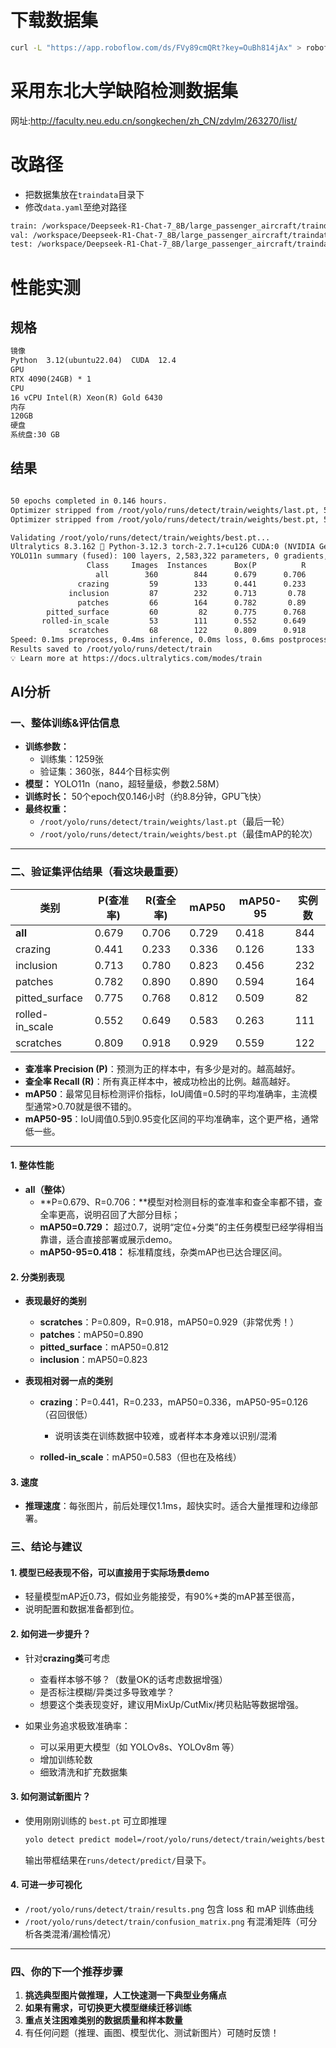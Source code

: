 # 下载数据集
```bash
curl -L "https://app.roboflow.com/ds/FVy89cmQRt?key=OuBh814jAx" > roboflow.zip; unzip roboflow.zip; rm roboflow.zip
```

# 采用东北大学缺陷检测数据集
网址:http://faculty.neu.edu.cn/songkechen/zh_CN/zdylm/263270/list/

# 改路径
- 把数据集放在`traindata`目录下
- 修改`data.yaml`至绝对路径

```txt
train: /workspace/Deepseek-R1-Chat-7_8B/large_passenger_aircraft/traindata/train/images
val: /workspace/Deepseek-R1-Chat-7_8B/large_passenger_aircraft/traindata/vaild/images
test: /workspace/Deepseek-R1-Chat-7_8B/large_passenger_aircraft/traindata/test/images
```

# 性能实测
## 规格
```txt
镜像
Python  3.12(ubuntu22.04)  CUDA  12.4
GPU
RTX 4090(24GB) * 1
CPU
16 vCPU Intel(R) Xeon(R) Gold 6430
内存
120GB
硬盘
系统盘:30 GB
```
## 结果
```txt

50 epochs completed in 0.146 hours.
Optimizer stripped from /root/yolo/runs/detect/train/weights/last.pt, 5.5MB
Optimizer stripped from /root/yolo/runs/detect/train/weights/best.pt, 5.5MB

Validating /root/yolo/runs/detect/train/weights/best.pt...
Ultralytics 8.3.162 🚀 Python-3.12.3 torch-2.7.1+cu126 CUDA:0 (NVIDIA GeForce RTX 4090, 24111MiB)
YOLO11n summary (fused): 100 layers, 2,583,322 parameters, 0 gradients, 6.3 GFLOPs
                 Class     Images  Instances      Box(P          R      mAP50  mAP50-95): 100%|██████████| 23/23 [00:01<00:00, 12.86it/s]
                   all        360        844      0.679      0.706      0.729      0.418
               crazing         59        133      0.441      0.233      0.336      0.126
             inclusion         87        232      0.713       0.78      0.823      0.456
               patches         66        164      0.782       0.89       0.89      0.594
        pitted_surface         60         82      0.775      0.768      0.812      0.509
       rolled-in_scale         53        111      0.552      0.649      0.583      0.263
             scratches         68        122      0.809      0.918      0.929      0.559
Speed: 0.1ms preprocess, 0.4ms inference, 0.0ms loss, 0.6ms postprocess per image
Results saved to /root/yolo/runs/detect/train
💡 Learn more at https://docs.ultralytics.com/modes/train
```
## AI分析

### 一、整体训练&评估信息

- **训练参数：**
  - 训练集：1259张
  - 验证集：360张，844个目标实例
- **模型：** YOLO11n（nano，超轻量级，参数2.58M）
- **训练时长：** 50个epoch仅0.146小时（约8.8分钟，GPU飞快）
- **最终权重：**
  - `/root/yolo/runs/detect/train/weights/last.pt`（最后一轮）
  - `/root/yolo/runs/detect/train/weights/best.pt`（最佳mAP的轮次）

---

### 二、验证集评估结果（看这块最重要）

| 类别               | P(查准率) | R(查全率) | mAP50 | mAP50-95 | 实例数 |
|--------------------|-----------|----------|-------|----------|--------|
| **all**            | 0.679     | 0.706    | 0.729 | 0.418    |  844   |
| crazing            | 0.441     | 0.233    | 0.336 | 0.126    |  133   |
| inclusion          | 0.713     | 0.780    | 0.823 | 0.456    |  232   |
| patches            | 0.782     | 0.890    | 0.890 | 0.594    |  164   |
| pitted_surface     | 0.775     | 0.768    | 0.812 | 0.509    |   82   |
| rolled-in_scale    | 0.552     | 0.649    | 0.583 | 0.263    |  111   |
| scratches          | 0.809     | 0.918    | 0.929 | 0.559    |  122   |

- **查准率 Precision (P)**：预测为正的样本中，有多少是对的。越高越好。
- **查全率 Recall (R)**：所有真正样本中，被成功检出的比例。越高越好。
- **mAP50**：最常见目标检测评价指标，IoU阈值=0.5时的平均准确率，主流模型通常>0.70就是很不错的。
- **mAP50-95**：IoU阈值0.5到0.95变化区间的平均准确率，这个更严格，通常低一些。

---

#### 1. **整体性能**

- **all（整体）**
  - **P=0.679、R=0.706：**模型对检测目标的查准率和查全率都不错，查全率更高，说明召回了大部分目标；
  - **mAP50=0.729：** 超过0.7，说明“定位+分类”的主任务模型已经学得相当靠谱，适合直接部署或展示demo。
  - **mAP50-95=0.418：** 标准精度线，杂类mAP也已达合理区间。

#### 2. **分类别表现**

- **表现最好的类别**
  - **scratches**：P=0.809，R=0.918，mAP50=0.929（非常优秀！）
  - **patches**：mAP50=0.890
  - **pitted_surface**：mAP50=0.812
  - **inclusion**：mAP50=0.823

- **表现相对弱一点的类别**
  - **crazing**：P=0.441，R=0.233，mAP50=0.336，mAP50-95=0.126 （召回很低）
    - 说明该类在训练数据中较难，或者样本本身难以识别/混淆

  - **rolled-in_scale**：mAP50=0.583（但也在及格线）

#### 3. **速度**
- **推理速度**：每张图片，前后处理仅1.1ms，超快实时。适合大量推理和边缘部署。



### 三、结论与建议

#### 1. **模型已经表现不俗，可以直接用于实际场景demo**
- 轻量模型mAP近0.73，假如业务能接受，有90%+类的mAP甚至很高，
- 说明配置和数据准备都到位。

#### 2. **如何进一步提升？**
- 针对**crazing类**可考虑
  - 查看样本够不够？（数量OK的话考虑数据增强）
  - 是否标注模糊/异类过多导致难学？
  - 想要这个类表现变好，建议用MixUp/CutMix/拷贝粘贴等数据增强。

- 如果业务追求极致准确率：
  - 可以采用更大模型（如 YOLOv8s、YOLOv8m 等）
  - 增加训练轮数
  - 细致清洗和扩充数据集

#### 3. **如何测试新图片？**
- 使用刚刚训练的 `best.pt` 可立即推理
    ```bash
    yolo detect predict model=/root/yolo/runs/detect/train/weights/best.pt source=你的图片或文件夹
    ```
  输出带框结果在`runs/detect/predict/`目录下。

#### 4. **可进一步可视化**
- `/root/yolo/runs/detect/train/results.png` 包含 loss 和 mAP 训练曲线
- `/root/yolo/runs/detect/train/confusion_matrix.png` 有混淆矩阵（可分析各类混淆/漏检情况）

---

### 四、你的下一个推荐步骤

1. **挑选典型图片做推理，人工快速测一下典型业务痛点**
2. **如果有需求，可切换更大模型继续迁移训练**
3. **重点关注困难类别的数据质量和样本数量**
4. 有任何问题（推理、画图、模型优化、测试新图片）可随时反馈！

